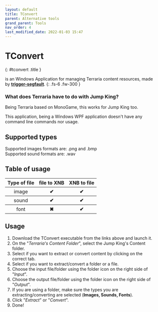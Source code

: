 ```yaml
---
layout: default
title: TConvert
parent: Alternative tools
grand_parent: Tools
nav_order: 4
last_modified_date: 2022-01-03 15:47
---
```


# TConvert <a target="_blank" title="Download tool" href="https://github.com/trigger-segfault/TConvert/releases/latest"><ion-icon name="download"></ion-icon></a><a title="Go to repository" target="_blank" href="https://github.com/trigger-segfault/TConvert"><ion-icon name="logo-github"></ion-icon></a>
{: #tconvert .title }

is an Windows Application for managing Terraria content resources, made by [**trigger-segfault**](https://github.com/trigger-segfault).
{: .fs-6 .fw-300 }
<!-- more -->

### What does Terraria have to do with Jump King?
Being Terraria based on MonoGame, this works for Jump King too.

This application, being a Windows WPF application doesn't have any command line commands nor usage.

## Supported types
Supported images formats are: .png and .bmp<br>
Supported sound formats are: .wav

## Table of usage

<table>
    <thead>
        <tr>
            <th>Type of file</th>
            <th>file to XNB</th>
            <th>XNB to file</th>
        </tr>
    </thead>
    <tbody>
        <tr>
            <th style="font-weight: normal;">image</th>
            <th class="label-green">✔</th>
            <th class="label-green">✔</th>
        </tr>
        <tr>
            <th style="font-weight: normal;">sound</th>
            <th class="label-green">✔</th>
            <th class="label-green">✔</th>
        </tr>
        <tr>
            <th style="font-weight: normal;">font</th>
            <th class="label-red">✖</th>
            <th class="label-green">✔</th>
        </tr>
    </tbody>
</table>

## Usage

1. Download the TConvert executable from the links above and launch it.
2. On the "*Terraria's Content Folder*", select the Jump King's Content folder.
3. Select if you want to extract or convert content by clicking on the correct tab.
4. Select if you want to extract/convert a folder or a file.
5. Choose the input file/folder using the folder icon on the right side of "*Input*".
6. Choose the output file/folder using the folder icon on the right side of "*Output*".
7. If you are using a folder, make sure the types you are extracting/converting are selected (**Images, Sounds, Fonts**).
8. Click "*Extract*" or "*Convert*".
9. Done!